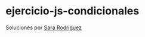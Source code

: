 # ejercicio-js-condicionales

Soluciones por [Sara Rodriguez](https://github.com/SaraaLee/ejercicio-js-basicos-variables)
